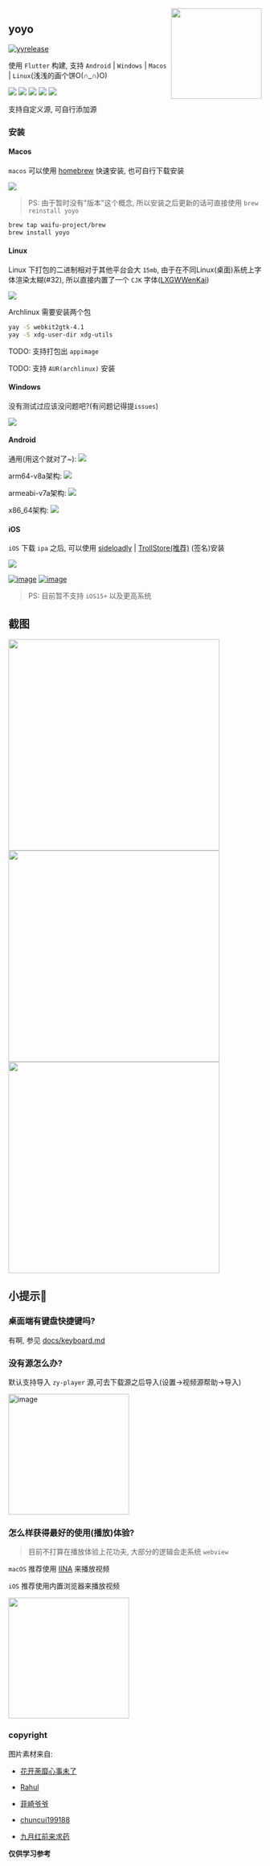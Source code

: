 <img src="design/logo_round.png" align="right" width="180">


## yoyo

[![yyrelease](https://github.com/waifu-project/movie/actions/workflows/release.yml/badge.svg)](https://github.com/waifu-project/movie/actions/workflows/release.yml)

使用 `Flutter` 构建, 支持 `Android` | `Windows` | `Macos` | `Linux`(浅浅的画个饼O(∩_∩)O)

![](https://img.shields.io/badge/mac%20os-000000?style=for-the-badge&logo=apple&logoColor=white)
![](https://img.shields.io/badge/iOS-000000?style=for-the-badge&logo=ios&logoColor=white)
![](https://img.shields.io/badge/Linux-FCC624?style=for-the-badge&logo=linux&logoColor=black)
![](https://img.shields.io/badge/Windows-0078D6?style=for-the-badge&logo=windows&logoColor=white)
![](https://img.shields.io/badge/Android-3DDC84?style=for-the-badge&logo=android&logoColor=white)

支持自定义源, 可自行添加源
<!-- 欢迎加入TG裙交流(有源分享): https://t.me/+xub6INGSHqczN2Jl -->

<!-- [Re: 从零开始的开发日志](docs/dev.md)

[Re: 视频源制作](docs/源制作.md)

[Re: 视频解析](docs/解析.md) -->

### 安装

#### **Macos**

`macos` 可以使用 [homebrew](https://brew.sh) 快速安装, 也可自行下载安装

[![](https://img.shields.io/badge/-点我下载-blue?logo=github)](https://github.com/waifu-project/movie/releases/latest/download/yoyo.mac.zip)

> PS: 由于暂时没有"版本"这个概念, 所以安装之后更新的话可直接使用 `brew reinstall yoyo`

```bash
brew tap waifu-project/brew
brew install yoyo
```

#### **Linux**

Linux 下打包的二进制相对于其他平台会大 `15mb`, 由于在不同Linux(桌面)系统上字体渲染太糊(#32), 所以直接内置了一个 `CJK` 字体([LXGWWenKai](https://github.com/lxgw/LxgwWenKai))

[![](https://img.shields.io/badge/-点我下载-blue?logo=github)](https://github.com/waifu-project/movie/releases/latest/download/yy-linux-x86_64.tar.gz)

Archlinux 需要安装两个包

```bash
yay -S webkit2gtk-4.1
yay -S xdg-user-dir xdg-utils
```

TODO: 支持打包出 `appimage`

TODO: 支持 `AUR(archlinux)` 安装

#### **Windows**

没有测试过应该没问题吧?(有问题记得提`issues`)

[![](https://img.shields.io/badge/-点我下载-blue?logo=github)](https://github.com/waifu-project/movie/releases/latest/download/yy-windows.zip)

#### **Android**

通用(用这个就对了~): [![](https://img.shields.io/badge/-点我下载-blue?logo=github)](https://github.com/waifu-project/movie/releases/latest/download/app-release.apk)

arm64-v8a架构: [![](https://img.shields.io/badge/-点我下载-blue?logo=github)](https://github.com/waifu-project/movie/releases/latest/download/app-arm64-v8a-release.apk)

armeabi-v7a架构: [![](https://img.shields.io/badge/-点我下载-blue?logo=github)](https://github.com/waifu-project/movie/releases/latest/download/app-armeabi-v7a-release.apk)

x86_64架构: [![](https://img.shields.io/badge/-点我下载-blue?logo=github)](https://github.com/waifu-project/movie/releases/latest/download/app-x86_64-release.apk)


#### **iOS**

`iOS` 下载 `ipa` 之后, 可以使用 [sideloadly](https://sideloadly.io/) | [TrollStore(推荐)](https://github.com/opa334/TrollStore) (签名)安装

[![](https://img.shields.io/badge/-点我下载-blue?logo=github)](https://github.com/waifu-project/movie/releases/latest/download/app.ipa)

[![image](https://user-images.githubusercontent.com/45585937/197248782-f173db3f-401f-4e15-b5ab-92d7928475ec.png)](https://sideloadly.io/)
[![image](https://user-images.githubusercontent.com/45585937/197247561-0a60dbd6-1c91-4c22-a008-189819145e24.png)](https://github.com/opa334/TrollStore)

> PS: 目前暂不支持 `iOS15+` 以及更高系统

## 截图

<img src="https://s2.loli.net/2023/06/10/U1WZuja7PVfo9sp.png" width="420" />
<img src="https://s2.loli.net/2023/06/10/iX1kdqFBIpamAxj.png" width="420" />
<img src="https://s2.loli.net/2023/06/10/ytAVfTH8RZ7Prem.png" width="420" />


## 小提示🥳

### 桌面端有键盘快捷键吗?

有啊, 参见 [docs/keyboard.md](./docs/keyboard.md)

### 没有源怎么办?

默认支持导入 `zy-player` 源,可去下载源之后导入(设置->视频源帮助->导入)

<img width="240" alt="image" src="https://github.com/waifu-project/movie/assets/45585937/7c34fa56-a182-4640-a5df-c85c60e979ce">


### 怎么样获得最好的使用(播放)体验?

> 目前不打算在播放体验上花功夫, 大部分的逻辑会走系统 `webview`

`macOS` 推荐使用 [IINA](https://iina.io) 来播放视频

`iOS` 推荐使用内置浏览器来播放视频

<img width="240" src="https://files.catbox.moe/fzqpps.png" />

### copyright

图片素材来自:

- [花开荼靡心事未了](https://www.iconfont.cn/user/detail?spm=a313x.7781069.0.d214f71f6&uid=184365&nid=uWAFTqbAJ8hx)

- [Rahul](https://www.iconfont.cn/user/detail?uid=472001&nid=WYOADQZTMZeR)

- [菲崎爷爷](https://www.iconfont.cn/illustrations/detail?spm=a313x.7781069.1998910419.d9df05512&cid=36701)

- [chuncui199188](https://www.iconfont.cn/illustrations/detail?spm=a313x.7781069.1998910419.d9df05512&cid=24522)

- [九月红前来求药](https://www.iconfont.cn/user/detail?spm=a313x.7781069.0.d214f71f6&uid=4919826&nid=5Z6XDuRro8Q4)


**仅供学习参考**
